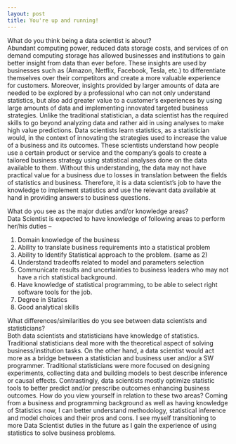 ```yaml
---
layout: post
title: You're up and running!
---
```


What do you think being a data scientist is about?  
Abundant computing power, reduced data storage costs, and services of on demand computing storage has allowed businesses and institutions to gain better insight from data than ever before. 
These insights are used by businesses such as (Amazon, Netflix, Facebook, Tesla, etc.) to differentiate themselves over their competitors and create a more valuable experience for customers. 
Moreover, insights provided by larger amounts of data are needed to be explored by a professional who can not only understand statistics, but also add greater value to a customer’s experiences by using large amounts of data and implementing innovated targeted business strategies. Unlike the traditional statistician, a data scientist has the required skills to go beyond analyzing data and rather aid in using analyses to make high value predictions. 
Data scientists learn statistics, as a statistician would, in the context of innovating the strategies used to increase the value of a business and its outcomes. These scientists understand how people use a certain product or service and the company’s goals to create a tailored business strategy using statistical analyses done on the data available to them. Without this understanding, the data may not have practical value for a business due to losses in translation between the fields of statistics and business. Therefore, it is a data scientist’s job to have the knowledge to implement statistics and use the relevant data available at hand in providing answers to business questions. 

What do you see as the major duties and/or knowledge areas?  
Data Scientist is expected to have knowledge of following areas to perform her/his duties –
1)	Domain knowledge of the business
2)	Ability to translate business requirements into a statistical problem
3)	Ability to Identify Statistical approach to the problem. (same as 2)
4)	Understand tradeoffs related to model and parameters selection
5)	Communicate results and uncertainties to business leaders who may not have a rich statistical background.
6)	Have knowledge of statistical programming, to be able to select right software tools for the job.
7)	Degree in Statics 
8)	Good analytical skills

What differences/similarities do you see between data scientists and statisticians?  
Both data scientists and statisticians have knowledge of statistics. Traditional statisticians deal more with the theoretical aspect of solving business/institution tasks. On the other hand, a data scientist would act more as a bridge between a statistician and business user and/or a SW programmer.
Traditional statisticians were more focused on designing experiments, collecting data and building models to best describe inference or causal effects. Contrastingly, data scientists mostly optimize statistic tools to better predict and/or prescribe outcomes enhancing business outcomes.
How do you view yourself in relation to these two areas?
Coming from a business and programming background as well as having knowledge of Statistics now, I can better understand methodology, statistical inference and model choices and their pros and cons. I see myself transitioning to more Data Scientist duties in the future as I gain the experience of using statistics to solve business problems.

